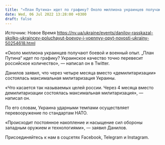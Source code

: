 ```yaml
---
title: "«План Путина» идет по графику? Около миллиона украинцев получают боевой и военный опыт — Данилов"
date: Wed, 06 Jul 2022 13:28:00 +0300
draft: false
---
```

Источник: Новое Время https://nv.ua/ukraine/events/danilov-rasskazal-skolko-ukraincev-poluchayut-boevoy-i-voennyy-opyt-novosti-ukrainy-50254618.html


«Около миллиона украинцев получают боевой и военный опыт. „План Путина“ идет по графику? Украинское качество точно перевесит российское количество», — написал он в Twitter.

Данилов заявил, что через четыре месяца вместо «демилитаризации» состоялась максимальная милитаризация Украины.

«Что касается так называемых целей россии. Через 4 месяца вместо демилитаризации состоялась максимальная милитаризация», — написал он.

По его словам, Украина ударными темпами осуществляет перевооружение по стандартам НАТО.

«Происходит постоянное накопление и насыщение сил обороны западным оружием и технологиями», — заявил Данилов.

Присоединяйтесь к нам в соцсетях Facebook, Telegram и Instagram.
